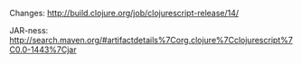 
Changes: <http://build.clojure.org/job/clojurescript-release/14/>

JAR-ness: <http://search.maven.org/#artifactdetails%7Corg.clojure%7Cclojurescript%7C0.0-1443%7Cjar>